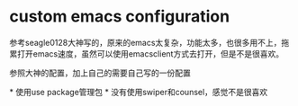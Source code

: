# custom emacs configuration

参考seagle0128大神写的，原来的emacs太复杂，功能太多，也很多用不上，拖累打开emacs速度，虽然可以使用emacsclient方式去打开，但是不是很喜欢。

<p> 参照大神的配置，加上自己的需要自己写的一份配置 <p>
* 使用use package管理包
* 没有使用swiper和counsel，感觉不是很喜欢